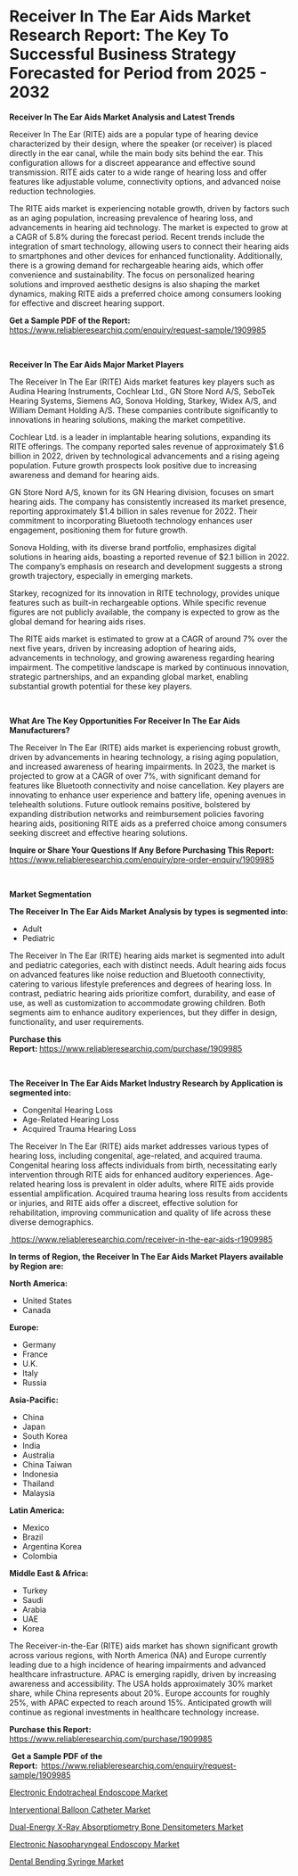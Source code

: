 <p><h1>Receiver In The Ear Aids Market Research Report: The Key To Successful Business Strategy Forecasted for Period from 2025 - 2032</h1></p><p><strong>Receiver In The Ear Aids Market Analysis and Latest Trends</strong></p>
<p><p>Receiver In The Ear (RITE) aids are a popular type of hearing device characterized by their design, where the speaker (or receiver) is placed directly in the ear canal, while the main body sits behind the ear. This configuration allows for a discreet appearance and effective sound transmission. RITE aids cater to a wide range of hearing loss and offer features like adjustable volume, connectivity options, and advanced noise reduction technologies.</p><p>The RITE aids market is experiencing notable growth, driven by factors such as an aging population, increasing prevalence of hearing loss, and advancements in hearing aid technology. The market is expected to grow at a CAGR of 5.8% during the forecast period. Recent trends include the integration of smart technology, allowing users to connect their hearing aids to smartphones and other devices for enhanced functionality. Additionally, there is a growing demand for rechargeable hearing aids, which offer convenience and sustainability. The focus on personalized hearing solutions and improved aesthetic designs is also shaping the market dynamics, making RITE aids a preferred choice among consumers looking for effective and discreet hearing support.</p></p>
<p><strong>Get a Sample PDF of the Report:&nbsp;</strong> <a href="https://www.reliableresearchiq.com/enquiry/request-sample/1909985?utm_campaign=1159&utm_medium=2&utm_source=Github&utm_content=ia&utm_term=05032025&utm_id=receiver-in-the-ear-aids">https://www.reliableresearchiq.com/enquiry/request-sample/1909985</a></p>
<p>&nbsp;</p>
<p><strong>Receiver In The Ear Aids Major Market Players</strong></p>
<p><p>The Receiver In The Ear (RITE) Aids market features key players such as Audina Hearing Instruments, Cochlear Ltd., GN Store Nord A/S, SeboTek Hearing Systems, Siemens AG, Sonova Holding, Starkey, Widex A/S, and William Demant Holding A/S. These companies contribute significantly to innovations in hearing solutions, making the market competitive.</p><p>Cochlear Ltd. is a leader in implantable hearing solutions, expanding its RITE offerings. The company reported sales revenue of approximately $1.6 billion in 2022, driven by technological advancements and a rising ageing population. Future growth prospects look positive due to increasing awareness and demand for hearing aids.</p><p>GN Store Nord A/S, known for its GN Hearing division, focuses on smart hearing aids. The company has consistently increased its market presence, reporting approximately $1.4 billion in sales revenue for 2022. Their commitment to incorporating Bluetooth technology enhances user engagement, positioning them for future growth.</p><p>Sonova Holding, with its diverse brand portfolio, emphasizes digital solutions in hearing aids, boasting a reported revenue of $2.1 billion in 2022. The company’s emphasis on research and development suggests a strong growth trajectory, especially in emerging markets.</p><p>Starkey, recognized for its innovation in RITE technology, provides unique features such as built-in rechargeable options. While specific revenue figures are not publicly available, the company is expected to grow as the global demand for hearing aids rises.</p><p>The RITE aids market is estimated to grow at a CAGR of around 7% over the next five years, driven by increasing adoption of hearing aids, advancements in technology, and growing awareness regarding hearing impairment. The competitive landscape is marked by continuous innovation, strategic partnerships, and an expanding global market, enabling substantial growth potential for these key players.</p></p>
<p>&nbsp;</p>
<p><strong>What Are The Key Opportunities For Receiver In The Ear Aids Manufacturers?</strong></p>
<p><p>The Receiver In The Ear (RITE) aids market is experiencing robust growth, driven by advancements in hearing technology, a rising aging population, and increased awareness of hearing impairments. In 2023, the market is projected to grow at a CAGR of over 7%, with significant demand for features like Bluetooth connectivity and noise cancellation. Key players are innovating to enhance user experience and battery life, opening avenues in telehealth solutions. Future outlook remains positive, bolstered by expanding distribution networks and reimbursement policies favoring hearing aids, positioning RITE aids as a preferred choice among consumers seeking discreet and effective hearing solutions.</p></p>
<p><strong>Inquire or Share Your Questions If Any Before Purchasing This Report:</strong> <a href="https://www.reliableresearchiq.com/enquiry/pre-order-enquiry/1909985?utm_campaign=1159&utm_medium=2&utm_source=Github&utm_content=ia&utm_term=05032025&utm_id=receiver-in-the-ear-aids">https://www.reliableresearchiq.com/enquiry/pre-order-enquiry/1909985</a></p>
<p>&nbsp;</p>
<p><strong>Market Segmentation</strong></p>
<p><strong>The Receiver In The Ear Aids Market Analysis by types is segmented into:</strong></p>
<p><ul><li>Adult</li><li>Pediatric</li></ul></p>
<p><p>The Receiver In The Ear (RITE) hearing aids market is segmented into adult and pediatric categories, each with distinct needs. Adult hearing aids focus on advanced features like noise reduction and Bluetooth connectivity, catering to various lifestyle preferences and degrees of hearing loss. In contrast, pediatric hearing aids prioritize comfort, durability, and ease of use, as well as customization to accommodate growing children. Both segments aim to enhance auditory experiences, but they differ in design, functionality, and user requirements.</p></p>
<p><strong>Purchase this Report:&nbsp;</strong><a href="https://www.reliableresearchiq.com/purchase/1909985?utm_campaign=1159&utm_medium=2&utm_source=Github&utm_content=ia&utm_term=05032025&utm_id=receiver-in-the-ear-aids">https://www.reliableresearchiq.com/purchase/1909985</a></p>
<p>&nbsp;</p>
<p><strong>The Receiver In The Ear Aids Market Industry Research by Application is segmented into:</strong></p>
<p><ul><li>Congenital Hearing Loss</li><li>Age-Related Hearing Loss</li><li>Acquired Trauma Hearing Loss</li></ul></p>
<p><p>The Receiver In The Ear (RITE) aids market addresses various types of hearing loss, including congenital, age-related, and acquired trauma. Congenital hearing loss affects individuals from birth, necessitating early intervention through RITE aids for enhanced auditory experiences. Age-related hearing loss is prevalent in older adults, where RITE aids provide essential amplification. Acquired trauma hearing loss results from accidents or injuries, and RITE aids offer a discreet, effective solution for rehabilitation, improving communication and quality of life across these diverse demographics.</p></p>
<p><a href="https://www.reliableresearchiq.com/receiver-in-the-ear-aids-r1909985?utm_campaign=1159&utm_medium=2&utm_source=Github&utm_content=ia&utm_term=05032025&utm_id=receiver-in-the-ear-aids">&nbsp;https://www.reliableresearchiq.com/receiver-in-the-ear-aids-r1909985</a></p>
<p><strong>In terms of Region, the Receiver In The Ear Aids Market Players available by Region are:</strong></p>
<p>
    <p> <strong> North America: </strong>
        <ul>
            <li>United States</li>
            <li>Canada</li>
        </ul>
        </p> 
    <p> <strong> Europe: </strong>
        <ul>
            <li>Germany</li>
            <li>France</li>
            <li>U.K.</li>
            <li>Italy</li>
            <li>Russia</li>
        </ul>
        </p> 
    <p> <strong> Asia-Pacific: </strong>
        <ul>
            <li>China</li>
            <li>Japan</li>
            <li>South Korea</li>
            <li>India</li>
            <li>Australia</li>
            <li>China Taiwan</li>
            <li>Indonesia</li>
            <li>Thailand</li>
            <li>Malaysia</li>
        </ul>
        </p> 
    <p> <strong> Latin America: </strong>
        <ul>
            <li>Mexico</li>
            <li>Brazil</li>
            <li>Argentina Korea</li>
            <li>Colombia</li>
        </ul>
        </p> 
    <p> <strong> Middle East & Africa: </strong>
        <ul>
            <li>Turkey</li>
            <li>Saudi</li>
            <li>Arabia</li>
            <li>UAE</li>
            <li>Korea</li>
        </ul>
    </p>
    </p>
<p><p>The Receiver-in-the-Ear (RITE) aids market has shown significant growth across various regions, with North America (NA) and Europe currently leading due to a high incidence of hearing impairments and advanced healthcare infrastructure. APAC is emerging rapidly, driven by increasing awareness and accessibility. The USA holds approximately 30% market share, while China represents about 20%. Europe accounts for roughly 25%, with APAC expected to reach around 15%. Anticipated growth will continue as regional investments in healthcare technology increase.</p></p>
<p><strong>Purchase this Report: </strong><a href="https://www.reliableresearchiq.com/purchase/1909985?utm_campaign=1159&utm_medium=2&utm_source=Github&utm_content=ia&utm_term=05032025&utm_id=receiver-in-the-ear-aids">https://www.reliableresearchiq.com/purchase/1909985</a></p>
<p>&nbsp;<strong>Get a Sample PDF of the Report:&nbsp;&nbsp;</strong><a href="https://www.reliableresearchiq.com/enquiry/request-sample/1909985?utm_campaign=1159&utm_medium=2&utm_source=Github&utm_content=ia&utm_term=05032025&utm_id=receiver-in-the-ear-aids">https://www.reliableresearchiq.com/enquiry/request-sample/1909985</a></p>
<p><strong></strong></p>
<p><p><a href="https://github.com/tamerlgwilt/Market-Research-Report-List-1/blob/main/electronic-endotracheal-endoscope-market.md?utm_campaign=1159&utm_medium=2&utm_source=Github&utm_content=ia&utm_term=05032025&utm_id=receiver-in-the-ear-aids">Electronic Endotracheal Endoscope Market</a></p><p><a href="https://github.com/sarialahipff/Market-Research-Report-List-1/blob/main/interventional-balloon-catheter-market.md?utm_campaign=1159&utm_medium=2&utm_source=Github&utm_content=ia&utm_term=05032025&utm_id=receiver-in-the-ear-aids">Interventional Balloon Catheter Market</a></p><p><a href="https://github.com/seemagarbeha/Market-Research-Report-List-1/blob/main/dual-energy-x-ray-absorptiometry-bone-densitometers-market.md?utm_campaign=1159&utm_medium=2&utm_source=Github&utm_content=ia&utm_term=05032025&utm_id=receiver-in-the-ear-aids">Dual-Energy X-Ray Absorptiometry Bone Densitometers Market</a></p><p><a href="https://github.com/gorbaicodaro/Market-Research-Report-List-1/blob/main/electronic-nasopharyngeal-endoscopy-market.md?utm_campaign=1159&utm_medium=2&utm_source=Github&utm_content=ia&utm_term=05032025&utm_id=receiver-in-the-ear-aids">Electronic Nasopharyngeal Endoscopy Market</a></p><p><a href="https://github.com/edderkoliso1/Market-Research-Report-List-1/blob/main/dental-bending-syringe-market.md?utm_campaign=1159&utm_medium=2&utm_source=Github&utm_content=ia&utm_term=05032025&utm_id=receiver-in-the-ear-aids">Dental Bending Syringe Market</a></p></p>